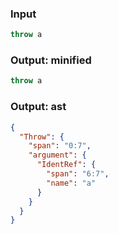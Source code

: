 ### Input
```js
throw a
```

### Output: minified
```js min
throw a
```

### Output: ast
```json
{
  "Throw": {
    "span": "0:7",
    "argument": {
      "IdentRef": {
        "span": "6:7",
        "name": "a"
      }
    }
  }
}
```
